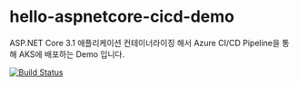 # hello-aspnetcore-cicd-demo

ASP.NET Core 3.1 애플리케이션 컨테이너라이징 해서 Azure CI/CD Pipeline을 통해 AKS에 배포하는 Demo 입니다.

[![Build Status](https://dev.azure.com/zerobig-devops/hello-aspnetcore-pipelines/_apis/build/status/zer0big.hello-aspnetcore-cicd-demo?branchName=master)](https://dev.azure.com/zerobig-devops/hello-aspnetcore-pipelines/_build/latest?definitionId=104&branchName=master)